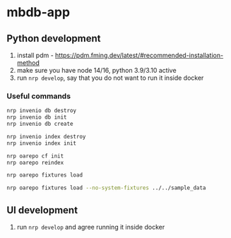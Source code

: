 # mbdb-app

## Python development

1. install pdm - https://pdm.fming.dev/latest/#recommended-installation-method
2. make sure you have node 14/16, python 3.9/3.10 active
3. run `nrp develop`, say that you do not want to run it inside docker

### Useful commands

```bash
nrp invenio db destroy
nrp invenio db init
nrp invenio db create

nrp invenio index destroy
nrp invenio index init

nrp oarepo cf init
nrp oarepo reindex

nrp oarepo fixtures load

nrp oarepo fixtures load --no-system-fixtures ../../sample_data
```

## UI development

1. run `nrp develop` and agree running it inside docker

